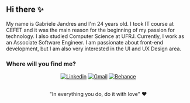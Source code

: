 ## Hi there ✨

My name is Gabriele Jandres and I'm 24 years old. I took IT course at CEFET and it was the main reason for the beginning of my passion for technology. I also studied Computer Science at UFRJ. Currently, I work as an Associate Software Engineer. I am passionate about front-end development, but I am also very interested in the UI and UX Design area.

### Where will you find me?

<div align="center">
  <a href="https://www.linkedin.com/in/gabriele-jandres-cavalcanti-249107175/"><img src="https://img.shields.io/badge/LinkedIn-0077B5?style=for-the-badge&logo=linkedin&logoColor=white" alt="Linkedin"></a>
  <a href="mailto:gabrielejc@dcc.ufrj.br"><img src="https://img.shields.io/badge/Gmail-D14836?style=for-the-badge&logo=gmail&logoColor=white" alt="Gmail"></a>
  <a href="https://www.behance.net/gabrielejandres"><img src="https://img.shields.io/badge/-Behance-blue?style=for-the-badge&logo=behance&logoColor=white" alt="Behance"></a>
  </a>
</div>

<br/>

<p align="center"> "In everything you do, do it with love" ❤ </p>
